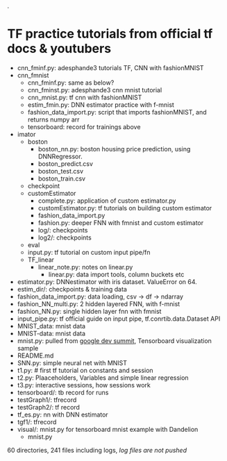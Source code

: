 .
# TF practice tutorials from official tf docs & youtubers

*  cnn_fminf.py: adesphande3 tutorials TF, CNN with fashionMNIST
* cnn_fmnist
	* cnn_fminf.py: same as below?
 	* cnn_fminst.py: adesphande3 cnn mnist tutorial
 	* cnn_mnist.py: tf cnn with fashionMNIST
 	* estim_fmin.py: DNN estimator practice with f-mnist
 	* fashion_data_import.py: script that imports fashionMNIST, and returns numpy arr
 	* tensorboard: record for trainings above
* 	imator
 	* boston
 		* boston_nn.py: boston housing price prediction, using DNNRegressor.
 	 	* boston_predict.csv
 	 	* boston_test.csv
 	 	* boston_train.csv
 	* checkpoint
 	* customEstimator
 	 	* complete.py: application of custom estimator.py
 	 	* customEstimator.py: tf tutorials on building custom estimator
 	 	* fashion_data_import.py
 	 	* fashion.py: deeper FNN with fmnist and custom estimator
 	 	* log/: checkpoints
 	 	* log2/: checkpoints
 	* eval
 	* input.py: tf tutorial on custom input pipe/fn
 	* TF_linear
 		* linear_note.py: notes on linear.py
 	    	* linear.py: data import tools, column buckets etc
* estimator.py: DNNestimator with iris dataset. ValueError on 64.
* estim_dir/: checkpoints & training data
* fashion_data_import.py: data loading, csv -> df -> ndarray
* fashion_NN_multi.py: 2 hidden layered FNN, with f-mnist
* fashion_NN.py: single hidden layer fnn with fmnist
* input_pipe.py: tf official guide on input pipe, tf.conrtib.data.Dataset API
* MNIST_data: mnist data
* MNIST-data: mnist data
* mnist.py: pulled from [google dev summit](https://www.youtube.com/watch?v=eBbEDRsCmv4), Tensorboard visualization sample
* README.md
* SNN.py: simple neural net with MNIST
* t1.py: # first tf tutorial on constants and session
* t2.py: Plaaceholders, Variables and simple linear regression
* t3.py: interactive sessions, how sessions work
* tensorboard/: tb record for runs 
* testGraph1/: tfrecord
* testGraph2/: tf record
* tf_es.py: nn with DNN estimator
* tgf1/: tfrecord
* visual/: mnist.py for tensorboard mnist example with Dandelion
	* mnist.py

60 directories, 241 files including logs, *log files are not pushed*
